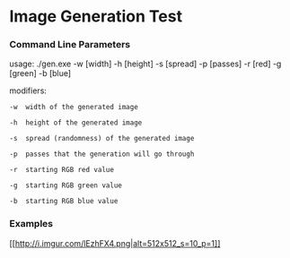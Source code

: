 # Image Generation Test

### Command Line Parameters

usage: ./gen.exe -w [width] -h [height] -s [spread] -p [passes] -r [red] -g [green] -b [blue]

modifiers:

	-w	width of the generated image

	-h	height of the generated image

	-s	spread (randomness) of the generated image

	-p	passes that the generation will go through

	-r	starting RGB red value

	-g	starting RGB green value

	-b	starting RGB blue value

### Examples

[[http://i.imgur.com/lEzhFX4.png|alt=512x512_s=10_p=1]]
